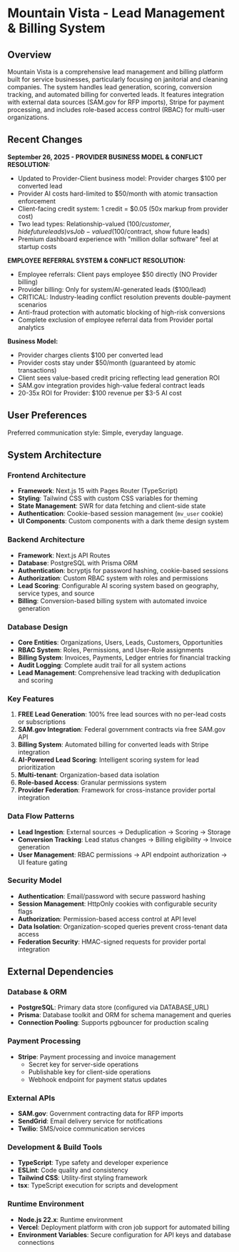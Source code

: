 # Mountain Vista - Lead Management & Billing System

## Overview

Mountain Vista is a comprehensive lead management and billing platform built for service businesses, particularly focusing on janitorial and cleaning companies. The system handles lead generation, scoring, conversion tracking, and automated billing for converted leads. It features integration with external data sources (SAM.gov for RFP imports), Stripe for payment processing, and includes role-based access control (RBAC) for multi-user organizations.

## Recent Changes

**September 26, 2025 - PROVIDER BUSINESS MODEL & CONFLICT RESOLUTION:**
- Updated to Provider-Client business model: Provider charges $100 per converted lead
- Provider AI costs hard-limited to $50/month with atomic transaction enforcement  
- Client-facing credit system: 1 credit = $0.05 (50x markup from provider cost)
- Two lead types: Relationship-valued ($100/customer, hide future leads) vs Job-valued ($100/contract, show future leads)
- Premium dashboard experience with "million dollar software" feel at startup costs

**EMPLOYEE REFERRAL SYSTEM & CONFLICT RESOLUTION:**
- Employee referrals: Client pays employee $50 directly (NO Provider billing)
- Provider billing: Only for system/AI-generated leads ($100/lead)
- CRITICAL: Industry-leading conflict resolution prevents double-payment scenarios
- Anti-fraud protection with automatic blocking of high-risk conversions
- Complete exclusion of employee referral data from Provider portal analytics

**Business Model:**
- Provider charges clients $100 per converted lead
- Provider costs stay under $50/month (guaranteed by atomic transactions)
- Client sees value-based credit pricing reflecting lead generation ROI
- SAM.gov integration provides high-value federal contract leads
- 20-35x ROI for Provider: $100 revenue per $3-5 AI cost

## User Preferences

Preferred communication style: Simple, everyday language.

## System Architecture

### Frontend Architecture
- **Framework**: Next.js 15 with Pages Router (TypeScript)
- **Styling**: Tailwind CSS with custom CSS variables for theming
- **State Management**: SWR for data fetching and client-side state
- **Authentication**: Cookie-based session management (`mv_user` cookie)
- **UI Components**: Custom components with a dark theme design system

### Backend Architecture
- **Framework**: Next.js API Routes
- **Database**: PostgreSQL with Prisma ORM
- **Authentication**: bcryptjs for password hashing, cookie-based sessions
- **Authorization**: Custom RBAC system with roles and permissions
- **Lead Scoring**: Configurable AI scoring system based on geography, service types, and source
- **Billing**: Conversion-based billing system with automated invoice generation

### Database Design
- **Core Entities**: Organizations, Users, Leads, Customers, Opportunities
- **RBAC System**: Roles, Permissions, and User-Role assignments
- **Billing System**: Invoices, Payments, Ledger entries for financial tracking
- **Audit Logging**: Complete audit trail for all system actions
- **Lead Management**: Comprehensive lead tracking with deduplication and scoring

### Key Features
1. **FREE Lead Generation**: 100% free lead sources with no per-lead costs or subscriptions
2. **SAM.gov Integration**: Federal government contracts via free SAM.gov API
3. **Billing System**: Automated billing for converted leads with Stripe integration
4. **AI-Powered Lead Scoring**: Intelligent scoring system for lead prioritization
5. **Multi-tenant**: Organization-based data isolation
6. **Role-based Access**: Granular permissions system
7. **Provider Federation**: Framework for cross-instance provider portal integration

### Data Flow Patterns
- **Lead Ingestion**: External sources → Deduplication → Scoring → Storage
- **Conversion Tracking**: Lead status changes → Billing eligibility → Invoice generation
- **User Management**: RBAC permissions → API endpoint authorization → UI feature gating

### Security Model
- **Authentication**: Email/password with secure password hashing
- **Session Management**: HttpOnly cookies with configurable security flags
- **Authorization**: Permission-based access control at API level
- **Data Isolation**: Organization-scoped queries prevent cross-tenant data access
- **Federation Security**: HMAC-signed requests for provider portal integration

## External Dependencies

### Database & ORM
- **PostgreSQL**: Primary data store (configured via DATABASE_URL)
- **Prisma**: Database toolkit and ORM for schema management and queries
- **Connection Pooling**: Supports pgbouncer for production scaling

### Payment Processing
- **Stripe**: Payment processing and invoice management
  - Secret key for server-side operations
  - Publishable key for client-side operations
  - Webhook endpoint for payment status updates

### External APIs
- **SAM.gov**: Government contracting data for RFP imports
- **SendGrid**: Email delivery service for notifications
- **Twilio**: SMS/voice communication services

### Development & Build Tools
- **TypeScript**: Type safety and developer experience
- **ESLint**: Code quality and consistency
- **Tailwind CSS**: Utility-first styling framework
- **tsx**: TypeScript execution for scripts and development

### Runtime Environment
- **Node.js 22.x**: Runtime environment
- **Vercel**: Deployment platform with cron job support for automated billing
- **Environment Variables**: Secure configuration for API keys and database connections